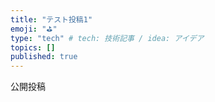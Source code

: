```yaml
---
title: "テスト投稿1"
emoji: "⛳"
type: "tech" # tech: 技術記事 / idea: アイデア
topics: []
published: true
---
```

公開投稿
